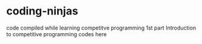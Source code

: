# coding-ninjas
code compiled while learning competitve programming
1st part Introduction to competitive programming codes here
